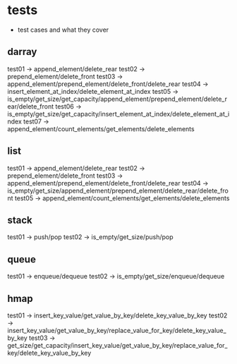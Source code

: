 # tests
- test cases and what they cover

## darray
test01 ->
	append_element/delete_rear
test02 ->
	prepend_element/delete_front
test03 ->
	append_element/prepend_element/delete_front/delete_rear
test04 ->
	insert_element_at_index/delete_element_at_index
test05 ->
	is_empty/get_size/get_capacity/append_element/prepend_element/delete_rear/delete_front
test06 ->
	is_empty/get_size/get_capacity/insert_element_at_index/delete_element_at_index
test07 ->
	append_element/count_elements/get_elements/delete_elements

## list
test01 ->
	append_element/delete_rear
test02 ->
	prepend_element/delete_front
test03 ->
	append_element/prepend_element/delete_front/delete_rear
test04 ->
	is_empty/get_size/append_element/prepend_element/delete_rear/delete_front
test05 ->
	append_element/count_elements/get_elements/delete_elements

## stack
test01 ->
	push/pop
test02 ->
	is_empty/get_size/push/pop

## queue
test01 ->
	enqueue/dequeue
test02 ->
	is_empty/get_size/enqueue/dequeue

## hmap
test01 ->
	insert_key_value/get_value_by_key/delete_key_value_by_key
test02 ->
	insert_key_value/get_value_by_key/replace_value_for_key/delete_key_value_by_key
test03 ->
	get_size/get_capacity/insert_key_value/get_value_by_key/replace_value_for_key/delete_key_value_by_key
